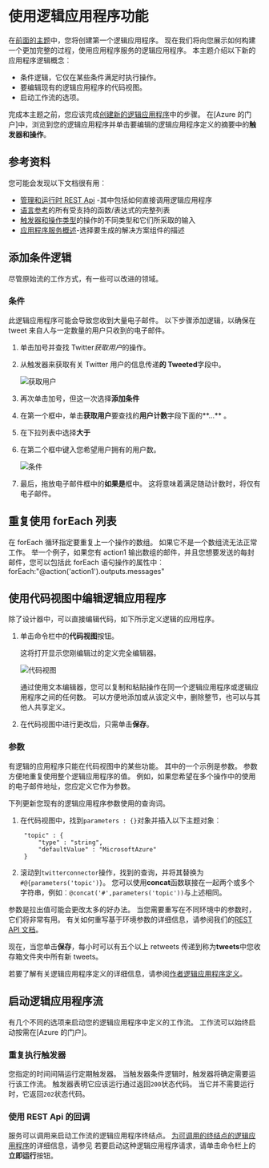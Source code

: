 <properties 
    pageTitle="使用应用程序逻辑功能 |Microsoft Azure" 
    description="了解如何使用逻辑应用程序的高级的功能。" 
    authors="stepsic-microsoft-com" 
    manager="erikre" 
    editor="" 
    services="logic-apps" 
    documentationCenter=""/>

<tags
    ms.service="logic-apps"
    ms.workload="integration"
    ms.tgt_pltfrm="na"
    ms.devlang="na"
    ms.topic="article"
    ms.date="03/28/2016"
    ms.author="stepsic"/> 
    
# <a name="use-logic-apps-features"></a>使用逻辑应用程序功能

在[前面的主题](app-service-logic-create-a-logic-app.md)中，您将创建第一个逻辑应用程序。 现在我们将向您展示如何构建一个更加完整的过程，使用应用程序服务的逻辑应用程序。 本主题介绍以下新的应用程序逻辑概念︰

- 条件逻辑，它仅在某些条件满足时执行操作。
- 要编辑现有的逻辑应用程序的代码视图。
- 启动工作流的选项。

完成本主题之前，您应该完成[创建新的逻辑应用程序](app-service-logic-create-a-logic-app.md)中的步骤。 在[Azure 的门户]中，浏览到您的逻辑应用程序并单击要编辑的逻辑应用程序定义的摘要中的**触发器和操作**。

## <a name="reference-material"></a>参考资料

您可能会发现以下文档很有用︰

- [管理和运行时 REST Api](https://msdn.microsoft.com/library/azure/mt643787.aspx) -其中包括如何直接调用逻辑应用程序
- [语言参考](https://msdn.microsoft.com/library/azure/mt643789.aspx)的所有受支持的函数/表达式的完整列表
- [触发器和操作类型](https://msdn.microsoft.com/library/azure/mt643939.aspx)的操作的不同类型和它们所采取的输入
- [应用程序服务概述](../app-service/app-service-value-prop-what-is.md)-选择要生成的解决方案组件的描述

## <a name="adding-conditional-logic"></a>添加条件逻辑

尽管原始流的工作方式，有一些可以改进的领域。 


### <a name="conditional"></a>条件
此逻辑应用程序可能会导致您收到大量电子邮件。 以下步骤添加逻辑，以确保在 tweet 来自人与一定数量的用户只收到的电子邮件。 

1. 单击加号并查找 Twitter*获取用户*的操作。

2. 从触发器来获取有关 Twitter 用户的信息传递**的 Tweeted**字段中。

    ![获取用户](./media/app-service-logic-use-logic-app-features/getuser.png)

3. 再次单击加号，但这一次选择**添加条件**

4. 在第一个框中，单击**获取用户**要查找的**用户计数**字段下面的**...** 。

5. 在下拉列表中选择**大于**

6. 在第二个框中键入您希望用户拥有的用户数。

    ![条件](./media/app-service-logic-use-logic-app-features/conditional.png)

7.  最后，拖放电子邮件框中的**如果是**框中。 这将意味着满足随动计数时，将仅有电子邮件。

## <a name="repeating-over-a-list-with-foreach"></a>重复使用 forEach 列表

在 forEach 循环指定要重复上一个操作的数组。 如果它不是一个数组流无法正常工作。 举一个例子，如果您有 action1 输出数组的邮件，并且您想要发送的每封邮件，您可以包括此 forEach 语句操作的属性中︰ forEach:"@action('action1').outputs.messages"
 

## <a name="using-the-code-view-to-edit-a-logic-app"></a>使用代码视图中编辑逻辑应用程序

除了设计器中，可以直接编辑代码，如下所示定义逻辑的应用程序。 

1. 单击命令栏中的**代码视图**按钮。 

    这将打开显示您刚编辑过的定义完全编辑器。

    ![代码视图](./media/app-service-logic-use-logic-app-features/codeview.png)

    通过使用文本编辑器，您可以复制和粘贴操作在同一个逻辑应用程序或逻辑应用程序之间的任何数。 可以方便地添加或从该定义中，删除整节，也可以与其他人共享定义。

2. 在代码视图中进行更改后，只需单击**保存**。 

### <a name="parameters"></a>参数
有逻辑的应用程序只能在代码视图中的某些功能。 其中的一个示例是参数。 参数方便地重复使用整个逻辑应用程序的值。 例如，如果您希望在多个操作中的使用的电子邮件地址，您应定义它作为参数。

下列更新您现有的逻辑应用程序参数使用的查询词。

1. 在代码视图中，找到`parameters : {}`对象并插入以下主题对象︰

        "topic" : {
            "type" : "string",
            "defaultValue" : "MicrosoftAzure"
        }
    
2. 滚动到`twitterconnector`操作，找到的查询，并将其替换为`#@{parameters('topic')}`。
    您可以使用**concat**函数联接在一起两个或多个字符串，例如︰`@concat('#',parameters('topic'))`与上述相同。 
 
参数是拉出值可能会更改太多的好办法。 当您需要重写在不同环境中的参数时，它们将非常有用。 有关如何重写基于环境参数的详细信息，请参阅我们的[REST API 文档](https://msdn.microsoft.com/library/mt643787.aspx)。

现在，当您单击**保存**，每小时可以有五个以上 retweets 传递到称为**tweets**中您收存箱文件夹中所有新 tweets。

若要了解有关逻辑应用程序定义的详细信息，请参阅[作者逻辑应用程序定义](app-service-logic-author-definitions.md)。

## <a name="starting-a-logic-app-workflow"></a>启动逻辑应用程序流
有几个不同的选项来启动您的逻辑应用程序中定义的工作流。 工作流可以始终启动按需在[Azure 的门户]。

### <a name="recurrence-triggers"></a>重复执行触发器
您指定的时间间隔运行定期触发器。 当触发器条件逻辑时，触发器将确定需要运行该工作流。 触发器表明它应该运行通过返回`200`状态代码。 当它并不需要运行时，它返回`202`状态代码。

### <a name="callback-using-rest-apis"></a>使用 REST Api 的回调
服务可以调用来启动工作流的逻辑应用程序终结点。 [为可调用的终结点的逻辑应用程序](app-service-logic-connector-http.md)的详细信息，请参见 若要启动这种逻辑应用程序请求，请单击命令栏上的**立即运行**按钮。 

<!-- Shared links -->
[Azure 门户]: https://portal.azure.com 
